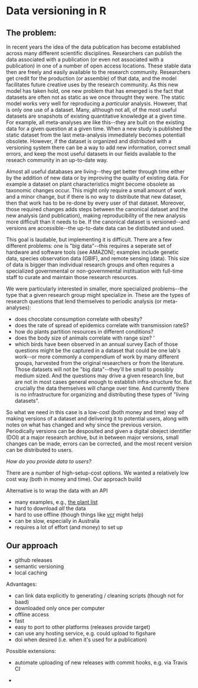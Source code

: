 # Data versioning in R

## The problem:

In recent years the idea of the data publication has become established across many different scientific disciplines.  Researchers can publish the data associated with a publication (or even not associated with a publication) in one of a number of open access locations.  These stable data then are freely and easily available to the research community.  Researchers get credit for the production (or assemble) of that data, and the model facilitates future creative uses by the research community.  As this new model has taken hold, one new problem that has emerged is the fact that datasets are often not as static as we once throught they were.  The static model works very well for reproducing a *particular* analysis.  However, that is only one use of a dataset.  Many, although not all, of the most useful datasets are snapshots of existing quantitative knowledge at a given time.  For example, all meta-analyses are like this--they are built on the existing data for a given question at a given time.  When a new study is published the static dataset from the last meta-analysis immediately becomes potentiall obsolete.  However, if the dataset is organized and distributed with a versioning system there can be a way to add new information, correct small errors, and keep the most useful datasets in our fields available to the reseach community in an up-to-date way.  

Almost all useful databases are living--they get better through time either by the addition of new data or by improving the quality of existing data.  For example a dataset on plant characteristics might become obsolete as taxonomic changes occur. This might only require a small amount of work and a minor change, but if there is no way to distribute that new dataset, then that work has to be re-done by every user of that dataset.  Moreover, those required changes adds steps between the canonical dataset and the new analysis (and publication), making reproducibility of the new analysis more difficult than it needs to be.  If the canonical dataset is versioned--and versions are accessible--the up-to-date data can be distibuted and used.  

This goal is laudable, but implementing it is difficult.  There are a few different problems: one is "big data"--this requires a seperate set of hardware and software tools (see AMAZON); examples include genetic data, species observation data (GBIF), and remote sensing (data).  This size of data is bigger than individual research groups and often requires a specialized governmental or non-governmental instituation with full-time staff to curate and maintain those research resources.  

We were particularly interested in smaller, more specialized problems--the type that a given research group might specialize in.  These are the types of research questions that lend themselves to periodic analysis (or meta-analyses):
- does chocolate consumption correlate with obesity?
- does the rate of spread of epidemics correlate with transmission rateS?
- how do plants partition resources in different conditions?
- does the body size of animals correlate with range size? '
- which birds have been observed in an annual survey
Each of those questions might be the captured in a dataset that could be one lab's work--or more commonly a compendium of work by many different groups, harvested from the original researchers or from the literature.  Those datasets will not be "big data"--they'll be small to possibly medium sized.  And the questions may drive a given research line, but are not in most cases general enough to establish infra-structure for.  But crucially the data themselves will change over time.  And currently there is no infrastructure for organizing and distributing these types of "living datasets".  

So what we need in this case is a low-cost (both money and time) way of making versions of a dataset and delivering it to potential users, along with notes on what has changed and why since the previous version.  Periodically versions can be desposited and given a digital obeject identifier (DOI) at a major research archive, but in between major versions, small changes can be made, errors can be corrected, and the most recent version can be distributed to users.  

*How do you provide data to users?*

There are a number of high-setup-cost options.  We wanted a relatively low cost way (both in money and time).  Our approach buiild 

Alternative is to wrap the data with an API
  - many examples, e.g., [the plant list](http://theplantlist.org)
  - hard to download *all* the data
  - hard to use offline (though things like [vcr](https://github.com/vcr/vcr) might help)
  - can be slow, especially in Australia
  - requires a lot of effort (and money) to set up

## Our approach

  - github releases
  - semantic versioning
  - local caching

Advantages:

  - can link data explicitly to generating / cleaning scripts (though not for baad)
  - downloaded only once per computer
  - offline access
  - fast
  - easy to port to other platforms (releases provide target)
  - can use any hosting service, e.g. could upload to figshare
  - doi when desired (i.e. when it's used for a publication)

Possible extensions:

  -  automate uploading of new releases with commit hooks, e.g. via Travis CI
  
  -  
